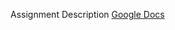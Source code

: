 Assignment Description
<a href="https://docs.google.com/document/d/1lrDxMlpt7Hhe9oh3KRzbdfGV5zeAwVsSy42_GJ8XYq0/edit?usp=sharing">Google Docs</a>
